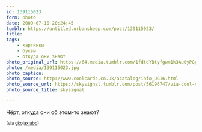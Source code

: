 ```yaml
---
id: 139115023
form: photo
date: 2009-07-10 20:24:45
tumblr: https://untitled.urbansheep.com/post/139115023/
title:
tags:
    - картинки
    - буквы
    - откуда они знают
photo_original_url: https://64.media.tumblr.com/1fdtdYBtyfgwm1k3Au0yPGpEo1_500.jpg
photo: /media/139115023.jpg
photo_caption:
photo_source: http://www.coolcards.co.uk/acatalog/info_UG16.html
photo_source_url: https://skysignal.tumblr.com/post/56196747/via-cool-cards-uk
photo_source_title: skysignal

---
```


<p>Чёрт, откуда они об этом-то знают?</p>

<p><small>(via <a href="http://gkojaxlabo.tumblr.com/post/139067590">gkojaxlabo</a>)</small></p>
